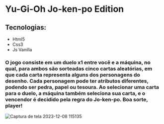 # Yu-Gi-Oh Jo-ken-po Edition
## Tecnologias:
 - Html5
 - Css3
 - Js Vanilla

### O jogo consiste em um duelo x1 entre você e a máquina, no qual, para ambos são sorteadas cinco cartas aleatórias, em que cada carta representa alguns dos personagens do desenho. Cada personagem pode ter atributos diferentes, podendo ser pedra, papel ou tesoura. Ao selecionar uma carta para o duelo, a máquina também seleciona sua carta, e o vencendor é decidido pela regra do Jo-ken-po. Boa sorte, player!
![Captura de tela 2023-12-08 115135](https://github.com/joelrodriguesvieira/game-Yu-Gi-oh/assets/116133750/0f26e7c0-1449-45d2-a255-0741acfe2bfb)
